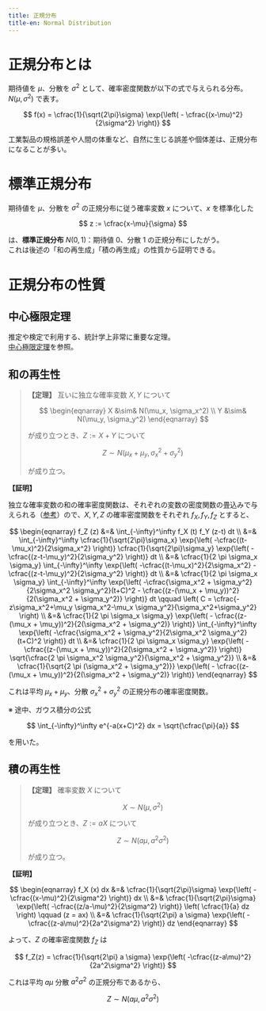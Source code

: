 ```yaml
---
title: 正規分布
title-en: Normal Distribution
---
```


# 正規分布とは

期待値を $\mu$、分散を $\sigma^2$ として、確率密度関数が以下の式で与えられる分布。  
$N(\mu, \sigma^2)$ で表す。

$$
f(x) = \cfrac{1}{\sqrt{2\pi}\sigma} \exp{\left( - \cfrac{(x-\mu)^2}{2\sigma^2} \right)}
$$

工業製品の規格誤差や人間の体重など、自然に生じる誤差や個体差は、正規分布になることが多い。


# 標準正規分布

期待値を $\mu$、分散を $\sigma^2$ の正規分布に従う確率変数 $x$ について、$x$ を標準化した

$$
z := \cfrac{x-\mu}{\sigma}
$$

は、**標準正規分布** $N(0, 1)$：期待値 $0$、分散 $1$ の正規分布にしたがう。  
これは後述の「和の再生成」「積の再生成」の性質から証明できる。


# 正規分布の性質

## 中心極限定理

推定や検定で利用する、統計学上非常に重要な定理。  
[中心極限定理](../central-limit-theorem.md)を参照。

## 和の再生性

> **【定理】** 互いに独立な確率変数 $X, Y$ について
> 
> $$
\begin{eqnarray}
	X &\sim& N(\mu_x, \sigma_x^2) \\
	Y &\sim& N(\mu_y, \sigma_y^2)
\end{eqnarray}
$$
> 
> が成り立つとき、$Z := X+Y$ について
> 
> $$
Z \sim N(\mu_x + \mu_y, \sigma_x^2 + \sigma_y^2)
$$
> 
> が成り立つ。

**【証明】**

独立な確率変数の和の確率密度関数は、それぞれの変数の密度関数の畳込みで与えられる（[参考](../sum-of-independent-random-variable.md)）ので、$X, Y, Z$ の確率密度関数をそれぞれ $f_X, f_Y, f_Z$ とすると、

$$
\begin{eqnarray}
	f_Z (z) &=& \int_{-\infty}^\infty f_X (t) f_Y (z-t) dt
	\\ &=&
	\int_{-\infty}^\infty
		\cfrac{1}{\sqrt{2\pi}\sigma_x}
		\exp{\left( -\cfrac{(t-\mu_x)^2}{2\sigma_x^2} \right)}
		\cfrac{1}{\sqrt{2\pi}\sigma_y}
		\exp{\left( -\cfrac{(z-t-\mu_y)^2}{2\sigma_y^2} \right)}
	dt
	\\ &=&
	\cfrac{1}{2 \pi \sigma_x \sigma_y}
	\int_{-\infty}^\infty
		\exp{\left(
			-\cfrac{(t-\mu_x)^2}{2\sigma_x^2}
			-\cfrac{(z-t-\mu_y)^2}{2\sigma_y^2}
		\right)}
	dt
	\\ &=&
	\cfrac{1}{2 \pi \sigma_x \sigma_y}
	\int_{-\infty}^\infty
		\exp{\left(
			-\cfrac{\sigma_x^2 + \sigma_y^2}{2\sigma_x^2 \sigma_y^2}(t+C)^2
			- \cfrac{(z-(\mu_x + \mu_y))^2}{2(\sigma_x^2 + \sigma_y^2)}
		\right)}
	dt
	\qquad \left( C = \cfrac{-z\sigma_x^2+\mu_y \sigma_x^2-\mu_x \sigma_y^2}{\sigma_x^2+\sigma_y^2} \right)
	\\ &=&
	\cfrac{1}{2 \pi \sigma_x \sigma_y}
	\exp{\left(
		- \cfrac{(z-(\mu_x + \mu_y))^2}{2(\sigma_x^2 + \sigma_y^2)}
	\right)}
	\int_{-\infty}^\infty
		\exp{\left(
			-\cfrac{\sigma_x^2 + \sigma_y^2}{2\sigma_x^2 \sigma_y^2}(t+C)^2
		\right)}
	dt
	\\ &=&
	\cfrac{1}{2 \pi \sigma_x \sigma_y}
	\exp{\left(
		- \cfrac{(z-(\mu_x + \mu_y))^2}{2(\sigma_x^2 + \sigma_y^2)}
	\right)}
	\sqrt{\cfrac{2 \pi \sigma_x^2 \sigma_y^2}{\sigma_x^2 + \sigma_y^2}}
	\\ &=&
	\cfrac{1}{\sqrt{2 \pi (\sigma_x^2 + \sigma_y^2)}}
	\exp{\left(
		- \cfrac{(z-(\mu_x + \mu_y))^2}{2(\sigma_x^2 + \sigma_y^2)}
	\right)}
\end{eqnarray}
$$

これは平均 $\mu_x + \mu_y$、分散 $\sigma_x^2 + \sigma_y^2$ の正規分布の確率密度関数。

※ 途中、ガウス積分の公式

$$
\int_{-\infty}^\infty e^{-a(x+C)^2} dx = \sqrt{\cfrac{\pi}{a}}
$$

を用いた。


## 積の再生性

> **【定理】** 確率変数 $X$ について
> 
> $$
X \sim N(\mu, \sigma^2)
$$
> 
> が成り立つとき、$Z := aX$ について
> 
> $$
Z \sim N(a\mu, a^2 \sigma^2)
$$
> 
> が成り立つ。

**【証明】**

$$
\begin{eqnarray}
	f_X (x) dx &=& \cfrac{1}{\sqrt{2\pi}\sigma}
		\exp{\left( -\cfrac{(x-\mu)^2}{2\sigma^2} \right)}
	dx
	\\ &=&
	\cfrac{1}{\sqrt{2\pi}\sigma}
		\exp{\left( -\cfrac{(z/a-\mu)^2}{2\sigma^2} \right)}
	\left( \cfrac{1}{a} dz \right)
	\qquad (z = ax)
	\\ &=&
	\cfrac{1}{\sqrt{2\pi} a \sigma}
		\exp{\left( -\cfrac{(z-a\mu)^2}{2a^2\sigma^2} \right)}
	dz
\end{eqnarray}
$$

よって、$Z$ の確率密度関数 $f_Z$ は

$$
f_Z(z) =
\cfrac{1}{\sqrt{2\pi} a \sigma}
\exp{\left( -\cfrac{(z-a\mu)^2}{2a^2\sigma^2} \right)}
$$

これは平均 $a\mu$ 分散 $a^2\sigma^2$ の正規分布であるから、

$$
Z \sim N(a\mu, a^2 \sigma^2)
$$